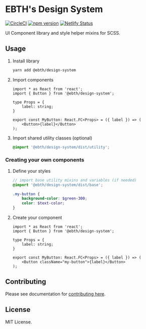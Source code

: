 # EBTH's Design System

[![CircleCI](https://circleci.com/gh/ebth/design-system.svg?style=shield&circle-token=9bcd48684d05cc04147edccac73f1c8a2c79e112)](https://circleci.com/gh/ebth/design-system)
[![npm version](https://badge.fury.io/js/%40ebth%2Fdesign-system.svg)](https://badge.fury.io/js/%40ebth%2Fdesign-system)
[![Netlify Status](https://api.netlify.com/api/v1/badges/e8abf313-7dfd-4ac7-98ea-3e9f5bfc19c2/deploy-status)](https://app.netlify.com/sites/ebth-design/deploys)

UI Component library and style helper mixins for SCSS.

## Usage

1. Install library

    ```bash
    yarn add @ebth/design-system
    ```

1. Import components

    ```tsx
    import * as React from 'react';
    import { Button } from '@ebth/design-system';

    type Props = {
        label: string;
    }

    export const MyButton: React.FC<Props> = ({ label }) => (
        <Button>{label}</Button>
    );
    ```

1. Import shared utility classes (optional)

    ```scss
    @import '@ebth/design-system/dist/utility';
    ```

### Creating your own components

1. Define your styles

    ```scss
    // import base utility mixins and variables (if needed)
    @import '@ebth/design-system/dist/base';

    .my-button {
        background-color: $green-300;
        color: $text-color;
    }
    ```

1. Create your component

    ```tsx
    import * as React from 'react';
    import { Button } from '@ebth/design-system';

    type Props = {
        label: string;
    }

    export const MyButton: React.FC<Props> = ({ label }) => (
        <Button className="my-button">{label}</Button>
    );
    ```

## Contributing

Please see documentation for [contributing here](./CONTRIBUTING.md).

## License

MIT License.
